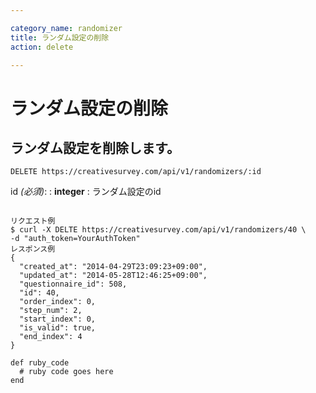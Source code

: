 ```yaml
---

category_name: randomizer
title: ランダム設定の削除
action: delete

---
```


# ランダム設定の削除

## ランダム設定を削除します。

`DELETE https://creativesurvey.com/api/v1/randomizers/:id`

id _(必須)_:
: __integer__
: ランダム設定のid

~~~

リクエスト例
$ curl -X DELTE https://creativesurvey.com/api/v1/randomizers/40 \
-d "auth_token=YourAuthToken"
レスポンス例
{
  "created_at": "2014-04-29T23:09:23+09:00",
  "updated_at": "2014-05-28T12:46:25+09:00",
  "questionnaire_id": 508,
  "id": 40,
  "order_index": 0,
  "step_num": 2,
  "start_index": 0,
  "is_valid": true,
  "end_index": 4
}

~~~

~~~
def ruby_code
  # ruby code goes here
end
~~~

